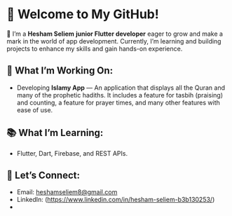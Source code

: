 # 👋 Welcome to My GitHub!

🚀 I’m a **Hesham Seliem** **junior Flutter developer** eager to grow and make a mark in the world of app development. Currently, I’m learning and building projects to enhance my skills and gain hands-on experience.

## 🌟 What I’m Working On:
- Developing **Islamy App** — An application that displays all the Quran and many of the prophetic hadiths. It includes a feature for tasbih (praising) and counting, a feature for prayer times, and many other features with ease of use.
## 📚 What I’m Learning:
- Flutter, Dart, Firebase, and REST APIs.

## 📧 Let’s Connect:
- Email: heshamseliem8@gmail.com
- LinkedIn: (https://www.linkedin.com/in/hesham-seliem-b3b130253/)
- 

